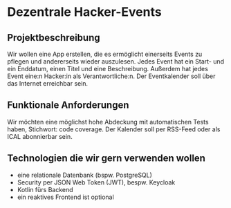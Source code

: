 # Dezentrale Hacker-Events
## Projektbeschreibung

Wir wollen eine App erstellen, die es ermöglicht einerseits Events zu pflegen und andererseits wieder auszulesen. Jedes Event hat ein Start- und ein Enddatum, einen Titel und eine Beschreibung. Außerdem hat jedes Event eine:n Hacker:in als Verantwortliche:n. Der Eventkalender soll über das Internet erreichbar sein.

## Funktionale Anforderungen

Wir möchten eine möglichst hohe Abdeckung mit automatischen Tests haben, Stichwort: code coverage. Der Kalender soll per RSS-Feed oder als ICAL abonnierbar sein.

## Technologien die wir gern verwenden wollen

- eine relationale Datenbank (bspw. PostgreSQL)
- Security per JSON Web Token (JWT), bespw. Keycloak
- Kotlin fürs Backend
- ein reaktives Frontend ist optional
